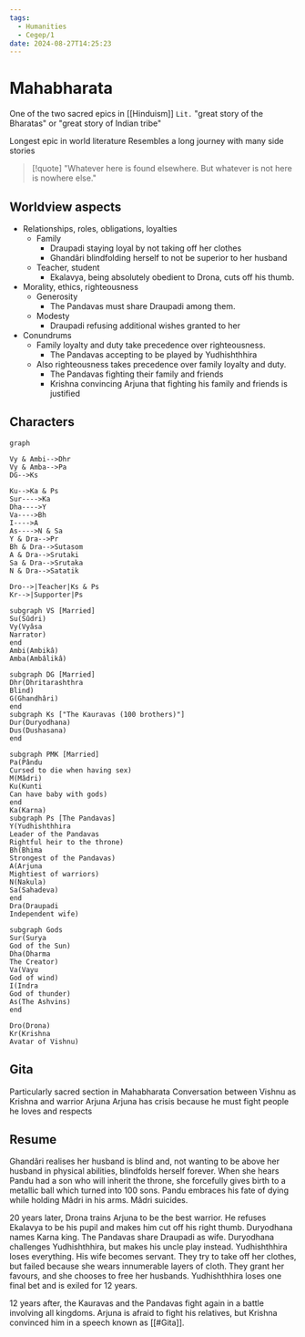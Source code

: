 ```yaml
---
tags:
  - Humanities
  - Cegep/1
date: 2024-08-27T14:25:23
---
```


# Mahabharata

One of the two sacred epics in [[Hinduism]]
`Lit.` "great story of the Bharatas" or "great story of Indian tribe"

Longest epic in world literature
Resembles a long journey with many side stories

> [!quote] "Whatever here is found elsewhere. But whatever is not here is nowhere else."

## Worldview aspects

- Relationships, roles, obligations, loyalties
	- Family
		- Draupadi staying loyal by not taking off her clothes
		- Ghandâri blindfolding herself to not be superior to her husband
	- Teacher, student
		- Ekalavya, being absolutely obedient to Drona, cuts off his thumb.
- Morality, ethics, righteousness
	- Generosity
		- The Pandavas must share Draupadi among them.
	- Modesty
		- Draupadi refusing additional wishes granted to her
- Conundrums
	- Family loyalty and duty take precedence over righteousness.
		- The Pandavas accepting to be played by Yudhishthhira
	- Also righteousness takes precedence over family loyalty and duty.
		- The Pandavas fighting their family and friends
		- Krishna convincing Arjuna that fighting his family and friends is justified

## Characters

```mermaid
graph

Vy & Ambi-->Dhr
Vy & Amba-->Pa
DG-->Ks

Ku-->Ka & Ps
Sur---->Ka
Dha---->Y
Va---->Bh
I---->A
As---->N & Sa
Y & Dra-->Pr
Bh & Dra-->Sutasom
A & Dra-->Srutaki
Sa & Dra-->Srutaka
N & Dra-->Satatik

Dro-->|Teacher|Ks & Ps
Kr-->|Supporter|Ps

subgraph VS [Married]
Su(Sûdri)
Vy(Vyâsa
Narrator)
end
Ambi(Ambikâ)
Amba(Ambâlikâ)

subgraph DG [Married]
Dhr(Dhritarashthra
Blind)
G(Ghandhâri)
end
subgraph Ks ["The Kauravas (100 brothers)"]
Dur(Duryodhana)
Dus(Dushasana)
end

subgraph PMK [Married]
Pa(Pându
Cursed to die when having sex)
M(Mâdri)
Ku(Kunti
Can have baby with gods)
end
Ka(Karna)
subgraph Ps [The Pandavas]
Y(Yudhishthhira
Leader of the Pandavas
Rightful heir to the throne)
Bh(Bhima
Strongest of the Pandavas)
A(Arjuna
Mightiest of warriors)
N(Nakula)
Sa(Sahadeva)
end
Dra(Draupadi
Independent wife)

subgraph Gods
Sur(Surya
God of the Sun)
Dha(Dharma
The Creator)
Va(Vayu
God of wind)
I(Indra
God of thunder)
As(The Ashvins)
end

Dro(Drona)
Kr(Krishna
Avatar of Vishnu)
```

## Gita

Particularly sacred section in Mahabharata
Conversation between Vishnu as Krishna and warrior Arjuna
Arjuna has crisis because he must fight people he loves and respects

## Resume

Ghandâri realises her husband is blind and, not wanting to be above her husband in physical abilities, blindfolds herself forever. When she hears Pandu had a son who will inherit the throne, she forcefully gives birth to a metallic ball which turned into 100 sons. Pandu embraces his fate of dying while holding Mâdri in his arms. Mâdri suicides.

20 years later, Drona trains Arjuna to be the best warrior. He refuses Ekalavya to be his pupil and makes him cut off his right thumb. Duryodhana names Karna king. The Pandavas share Draupadi as wife. Duryodhana challenges Yudhishthhira, but makes his uncle play instead. Yudhishthhira loses everything. His wife becomes servant. They try to take off her clothes, but failed because she wears innumerable layers of cloth. They grant her favours, and she chooses to free her husbands. Yudhishthhira loses one final bet and is exiled for 12 years.

12 years after, the Kauravas and the Pandavas fight again in a battle involving all kingdoms. Arjuna is afraid to fight his relatives, but Krishna convinced him in a speech known as [[#Gita]].
